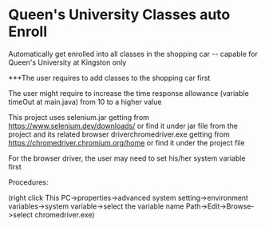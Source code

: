 # Queen's University Classes auto Enroll

Automatically get enrolled into all classes in the shopping car -- capable for Queen's University at Kingston only  

***The user requires to add classes to the shopping car first  

The user might require to increase the time response allowance (variable timeOut at main.java) from 10 to a higher value  

This project uses selenium.jar getting from https://www.selenium.dev/downloads/ or find it under jar file from the project
and its related browser driverchromedriver.exe getting from https://chromedriver.chromium.org/home or find it under the project file  

For the browser driver, the user may need to set his/her system variable first  

Procedures:  

(right click This PC->properties->advanced system setting->environment variables->system variable->select the variable name Path->Edit->Browse->select chromedriver.exe)
